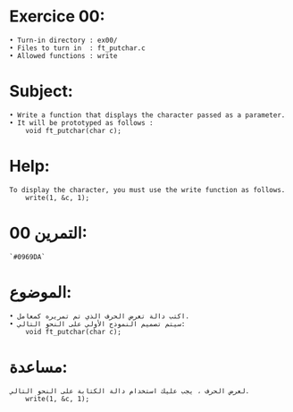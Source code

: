 # Exercice 00:
	• Turn-in directory : ex00/
	• Files to turn in  : ft_putchar.c
	• Allowed functions : write
# Subject:
	• Write a function that displays the character passed as a parameter.
	• It will be prototyped as follows :
		void ft_putchar(char c);
# Help:
	To display the character, you must use the write function as follows.
		write(1, &c, 1);

# التمرين 00:
	`#0969DA`
# الموضوع:
	• اكتب دالة تعرض الحرف الذي تم تمريره كمعامل.
	• سيتم تصميم النموذج الأولي على النحو التالي:
		void ft_putchar(char c);
# مساعدة:
	لعرض الحرف ، يجب عليك استخدام دالة الكتابة على النحو التالي.
		write(1, &c, 1);
